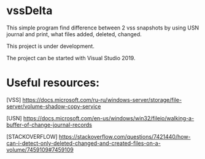 # vssDelta

This simple program find difference between 2 vss snapshots by using USN journal and print, what files added, deleted, changed. 

This project is under development.

The project can be started with Visual Studio 2019.

# Useful resources:

[VSS] https://docs.microsoft.com/ru-ru/windows-server/storage/file-server/volume-shadow-copy-service

[USN] https://docs.microsoft.com/en-us/windows/win32/fileio/walking-a-buffer-of-change-journal-records

[STACKOVERFLOW] https://stackoverflow.com/questions/7421440/how-can-i-detect-only-deleted-changed-and-created-files-on-a-volume/7459109#7459109
